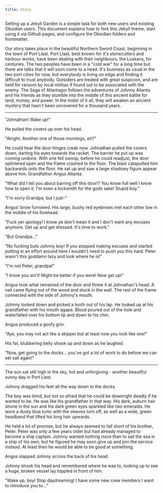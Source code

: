 ```yaml
---
title: Story
---
```


Setting up a Jekyll Garden is a simple task for both new users and existing Obsidian users. This document explains how to fork this Jekyll theme, start using it via Github pages, and configure the Obsidian folders and frontmatter.

Our story takes place in the beautiful Northern Sword Coast, beginning in the town of Port Llast. Port Llast, best known for it's stonecutters and harbour works, have been dealing with their neighbours, the Luskans, for centuries. The two peoples have been in a "cold war" for a long time but there are talks that it will soon come to a head. It's business as usual in the two port cities for now, but everybody is living on edge and finding it difficult to trust anybody. Outsiders are treated with great suspicion, and are held for ransom by local militias if found out to be associated with the enemy. The Saga of Atlantagor follows the adventures of Johnny Atlanta and his friends as they stumble into the middle of this ancient battle for land, money, and power. In the midst of it all, they will awaken an ancient mystery that hasn't been uncovered for a thousand years.

----

"Johnathan! Wake up!"

He pulled the covers up over his head.

"Alright. Another one of those mornings, eh?"

He could hear the door hinges creak now. Johnathan pulled the covers down, darting his eyes towards the racket. The barrier he put up was coming undone. With one fell swoop, before he could readjust, the door splintered open and the frame crashed to the floor. The blast catapulted him backwards onto the floor. He sat up and saw a large shadowy figure appear above him. Grandfather Angus Atlanta.

"What did I tell you about barring off this door!? You know full well I know how to open it. I'm even a locksmith for the gods sake! Stupid boy."

"I'm sorry Grandpa, but I just-"

Angus' brow furrowed. His large, bushy red eyebrows met each other low in the middle of his forehead.

"Fuck yer apology! I know ye don't mean it and I don't want any excuses anymore. Get up and get dressed. It's time to work."

"But Grandpa..."

"No fucking buts Johnny boy! If you stopped making excuses and started putting in an effort around here I wouldn't need to push you this hard. Peter wasn't this goddamn lazy and look where he is!"

"I'm not Peter, grandpa!"

"I know you ain't! Might be better if you were! Now get up!"

Angus took what remained of the door and threw it at Johnathan's head. A nail came flying out of the wood and stuck in the wall. The rest of the frame connected with the side of Johnny's mouth.

Johnny looked down and picked a tooth out of his lap. He looked up at his grandfather with his mouth agape. Blood poured out of the hole and waterfalled over his bottom lip and down to his chin.

Angus produced a goofy grin.

"Aye, you may not act like a skipper but at least now you look like one!"

His fat, blubbering belly shook up and down as he laughed.

"Now, get going to the docks... you've got a lot of work to do before we can set sail again!"

---

The sun sat still high in the sky, hot and unforgiving - another beautiful sunny day in Port Llast.

Johnny dragged his feet all the way down to the docks.

The boy was timid, but not so afraid that he could be downright deadly if he wanted to be. He was like his grandfather in that way. His dark, auburn hair shone in the sun and his dark green eyes sparkled like two emeralds. He wore a dusty blue tunic with the sleeves torn off, as well as a wide, green headband that lifted his long hair upwards.

He held a lot of promise, but he always seemed to fall short of his brother, Peter.
Peter was only a few years older but had already managed to become a ship captain.
Johnny wanted nothing more than to sail the sea in a ship of his own, but he figured he may soon give up and join the service instead.
At least then he would be able to be good at something.

Angus slapped Johnny across the back of his head.

Johnny shook his head and remembered where he was to, looking up to see a huge, broken vessel lay toppled in front of him.

"Wake up, boy! Stop daydreaming! I have some new crew members I want to introduce you to..."

